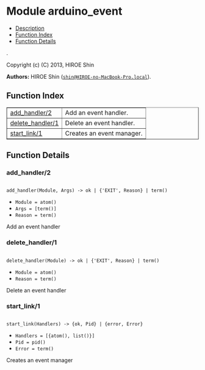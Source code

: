 

# Module arduino_event #
* [Description](#description)
* [Function Index](#index)
* [Function Details](#functions)

.

Copyright (c) (C) 2013, HIROE Shin

__Authors:__ HIROE Shin ([`shin@HIROE-no-MacBook-Pro.local`](mailto:shin@HIROE-no-MacBook-Pro.local)).

<a name="index"></a>

## Function Index ##


<table width="100%" border="1" cellspacing="0" cellpadding="2" summary="function index"><tr><td valign="top"><a href="#add_handler-2">add_handler/2</a></td><td>Add an event handler.</td></tr><tr><td valign="top"><a href="#delete_handler-1">delete_handler/1</a></td><td>Delete an event handler.</td></tr><tr><td valign="top"><a href="#start_link-1">start_link/1</a></td><td>Creates an event manager.</td></tr></table>


<a name="functions"></a>

## Function Details ##

<a name="add_handler-2"></a>

### add_handler/2 ###

<pre><code>
add_handler(Module, Args) -&gt; ok | {'EXIT', Reason} | term()
</code></pre>

<ul class="definitions"><li><code>Module = atom()</code></li><li><code>Args = [term()]</code></li><li><code>Reason = term()</code></li></ul>

Add an event handler

<a name="delete_handler-1"></a>

### delete_handler/1 ###

<pre><code>
delete_handler(Module) -&gt; ok | {'EXIT', Reason} | term()
</code></pre>

<ul class="definitions"><li><code>Module = atom()</code></li><li><code>Reason = term()</code></li></ul>

Delete an event handler

<a name="start_link-1"></a>

### start_link/1 ###

<pre><code>
start_link(Handlers) -&gt; {ok, Pid} | {error, Error}
</code></pre>

<ul class="definitions"><li><code>Handlers = [{atom(), list()}]</code></li><li><code>Pid = pid()</code></li><li><code>Error = term()</code></li></ul>

Creates an event manager

